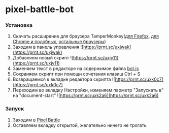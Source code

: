 # pixel-battle-bot

### Установка
1. Скачать расширение для браузера TamperMonkey([для Firefox](https://addons.mozilla.org/ru/firefox/addon/tampermonkey/), [для Chrome и подобных](https://chrome.google.com/webstore/detail/tampermonkey/dhdgffkkebhmkfjojejmpbldmpobfkfo), [остальные браузеры](https://www.tampermonkey.net/?ext=dhdg&browser=opera))
2. Заходим в панель управления
![https://prnt.sc/uxjwak](https://prnt.sc/uxjwak)
3. Добавляем новый скрипт
![https://prnt.sc/uxjy11](https://prnt.sc/uxjy11)
4. Заменяем текст в редакторе на содержимое файла [bot.js](https://raw.githubusercontent.com/mihett05/pixel-battle-bot/master/bot.js)
5. Сохраняем скрипт при помощи сочетания клавиш Ctrl + S
6. Возвращаемся к вкладке редактора скрипта
![https://prnt.sc/uxk0c7](https://prnt.sc/uxk0c7)
7. Переходим во вкладку Настройки, изменяем парметр "Запускать в" на "document-start"
![https://prnt.sc/uxk2a6](https://prnt.sc/uxk2a6)

### Запуск
1. Заходим в [Pixel Battle](https://vk.com/pixelbattle?mid=-187439660)
2. Оставляем вкладку открытой, желательно ничего не трогать